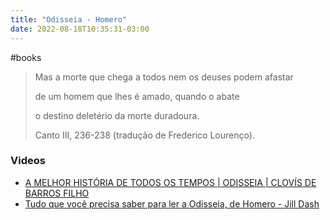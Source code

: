 ```yaml
---
title: "Odisseia - Homero"
date: 2022-08-18T10:35:31-03:00
---
```


#books



> Mas a morte que chega a todos nem os deuses podem afastar
>
> de um homem que lhes é amado, quando o abate
>
> o destino deletério da morte duradoura.
>
> 
> Canto III, 236-238 (tradução de Frederico Lourenço).





### Videos

- [A MELHOR HISTÓRIA DE TODOS OS TEMPOS | ODISSEIA | CLOVÍS DE BARROS FILHO](https://www.youtube.com/watch?v=gIzKUbp0VH8)
- [Tudo que você precisa saber para ler a Odisseia, de Homero - Jill Dash](https://www.youtube.com/watch?v=8Z9FQxcCAZ0)
